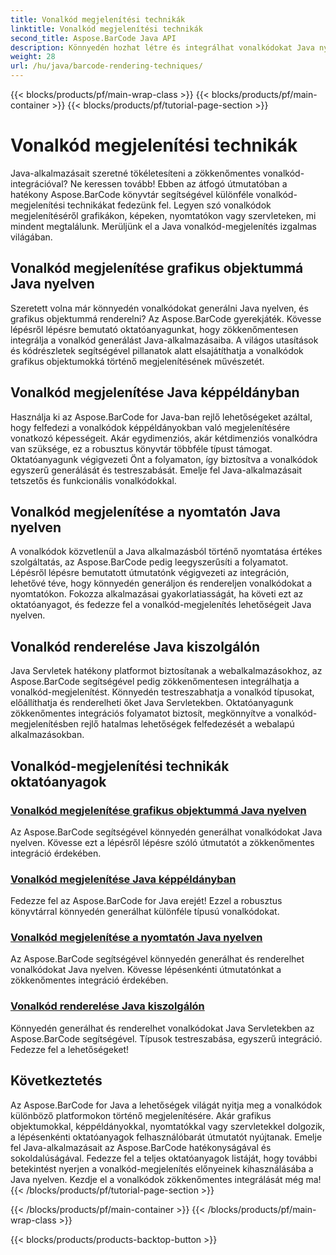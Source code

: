 ```yaml
---
title: Vonalkód megjelenítési technikák
linktitle: Vonalkód megjelenítési technikák
second_title: Aspose.BarCode Java API
description: Könnyedén hozhat létre és integrálhat vonalkódokat Java nyelven az Aspose.BarCode segítségével. Fedezze fel a lépésről lépésre bemutatott oktatóanyagokat a vonalkódok grafikákon, képeken, nyomtatókon és szervleteken való megjelenítéséhez.
weight: 28
url: /hu/java/barcode-rendering-techniques/
---
```


{{< blocks/products/pf/main-wrap-class >}}
{{< blocks/products/pf/main-container >}}
{{< blocks/products/pf/tutorial-page-section >}}

# Vonalkód megjelenítési technikák


Java-alkalmazásait szeretné tökéletesíteni a zökkenőmentes vonalkód-integrációval? Ne keressen tovább! Ebben az átfogó útmutatóban a hatékony Aspose.BarCode könyvtár segítségével különféle vonalkód-megjelenítési technikákat fedezünk fel. Legyen szó vonalkódok megjelenítéséről grafikákon, képeken, nyomtatókon vagy szervleteken, mi mindent megtalálunk. Merüljünk el a Java vonalkód-megjelenítés izgalmas világában.

## Vonalkód megjelenítése grafikus objektummá Java nyelven

Szeretett volna már könnyedén vonalkódokat generálni Java nyelven, és grafikus objektummá renderelni? Az Aspose.BarCode gyerekjáték. Kövesse lépésről lépésre bemutató oktatóanyagunkat, hogy zökkenőmentesen integrálja a vonalkód generálást Java-alkalmazásaiba. A világos utasítások és kódrészletek segítségével pillanatok alatt elsajátíthatja a vonalkódok grafikus objektumokká történő megjelenítésének művészetét.

## Vonalkód megjelenítése Java képpéldányban

Használja ki az Aspose.BarCode for Java-ban rejlő lehetőségeket azáltal, hogy felfedezi a vonalkódok képpéldányokban való megjelenítésére vonatkozó képességeit. Akár egydimenziós, akár kétdimenziós vonalkódra van szüksége, ez a robusztus könyvtár többféle típust támogat. Oktatóanyagunk végigvezeti Önt a folyamaton, így biztosítva a vonalkódok egyszerű generálását és testreszabását. Emelje fel Java-alkalmazásait tetszetős és funkcionális vonalkódokkal.

## Vonalkód megjelenítése a nyomtatón Java nyelven

A vonalkódok közvetlenül a Java alkalmazásból történő nyomtatása értékes szolgáltatás, az Aspose.BarCode pedig leegyszerűsíti a folyamatot. Lépésről lépésre bemutatott útmutatónk végigvezeti az integráción, lehetővé téve, hogy könnyedén generáljon és rendereljen vonalkódokat a nyomtatókon. Fokozza alkalmazásai gyakorlatiasságát, ha követi ezt az oktatóanyagot, és fedezze fel a vonalkód-megjelenítés lehetőségeit Java nyelven.

## Vonalkód renderelése Java kiszolgálón

Java Servletek hatékony platformot biztosítanak a webalkalmazásokhoz, az Aspose.BarCode segítségével pedig zökkenőmentesen integrálhatja a vonalkód-megjelenítést. Könnyedén testreszabhatja a vonalkód típusokat, előállíthatja és renderelheti őket Java Servletekben. Oktatóanyagunk zökkenőmentes integrációs folyamatot biztosít, megkönnyítve a vonalkód-megjelenítésben rejlő hatalmas lehetőségek felfedezését a webalapú alkalmazásokban.

## Vonalkód-megjelenítési technikák oktatóanyagok
### [Vonalkód megjelenítése grafikus objektummá Java nyelven](./rendering-barcode-graphics-object/)
Az Aspose.BarCode segítségével könnyedén generálhat vonalkódokat Java nyelven. Kövesse ezt a lépésről lépésre szóló útmutatót a zökkenőmentes integráció érdekében.
### [Vonalkód megjelenítése Java képpéldányban](./rendering-barcode-image-instance/)
Fedezze fel az Aspose.BarCode for Java erejét! Ezzel a robusztus könyvtárral könnyedén generálhat különféle típusú vonalkódokat.
### [Vonalkód megjelenítése a nyomtatón Java nyelven](./rendering-barcode-printer/)
Az Aspose.BarCode segítségével könnyedén generálhat és renderelhet vonalkódokat Java nyelven. Kövesse lépésenkénti útmutatónkat a zökkenőmentes integráció érdekében.
### [Vonalkód renderelése Java kiszolgálón](./rendering-barcode-servlet/)
Könnyedén generálhat és renderelhet vonalkódokat Java Servletekben az Aspose.BarCode segítségével. Típusok testreszabása, egyszerű integráció. Fedezze fel a lehetőségeket!

## Következtetés
Az Aspose.BarCode for Java a lehetőségek világát nyitja meg a vonalkódok különböző platformokon történő megjelenítésére. Akár grafikus objektumokkal, képpéldányokkal, nyomtatókkal vagy szervletekkel dolgozik, a lépésenkénti oktatóanyagok felhasználóbarát útmutatót nyújtanak. Emelje fel Java-alkalmazásait az Aspose.BarCode hatékonyságával és sokoldalúságával. Fedezze fel a teljes oktatóanyagok listáját, hogy további betekintést nyerjen a vonalkód-megjelenítés előnyeinek kihasználásába a Java nyelven. Kezdje el a vonalkódok zökkenőmentes integrálását még ma!
{{< /blocks/products/pf/tutorial-page-section >}}

{{< /blocks/products/pf/main-container >}}
{{< /blocks/products/pf/main-wrap-class >}}

{{< blocks/products/products-backtop-button >}}
